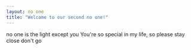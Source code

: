 ```yaml
---
layout: no one
title: "Welcome to our second no one!"
---
```

no one is the light except you
You're so special in my life, so please stay close don't go
